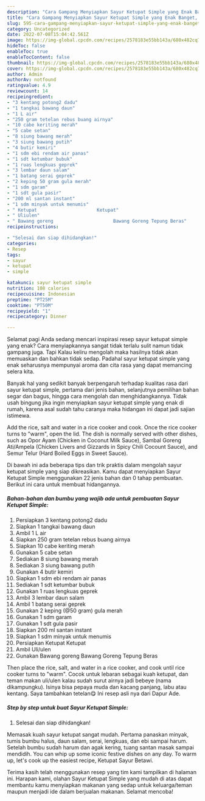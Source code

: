 ```yaml
---
description: "Cara Gampang Menyiapkan Sayur Ketupat Simple yang Enak Banget, Buat Buka Puasa}"
title: "Cara Gampang Menyiapkan Sayur Ketupat Simple yang Enak Banget, Buat Buka Puasa}"
slug: 595-cara-gampang-menyiapkan-sayur-ketupat-simple-yang-enak-banget-buat-buka-puasa
category: Uncategorized
date: 2022-07-08T15:04:42.561Z
image: https://img-global.cpcdn.com/recipes/2578183e55bb143a/680x482cq70/sayur-ketupat-simple-foto-resep-utama.jpg
hideToc: false
enableToc: true
enableTocContent: false
thumbnail: https://img-global.cpcdn.com/recipes/2578183e55bb143a/680x482cq70/sayur-ketupat-simple-foto-resep-utama.jpg
cover: https://img-global.cpcdn.com/recipes/2578183e55bb143a/680x482cq70/sayur-ketupat-simple-foto-resep-utama.jpg
author: Admin
authorAv: notfound
ratingvalue: 4.9
reviewcount: 14
recipeingredient:
- "3 kentang potong2 dadu"
- "1 tangkai bawang daun"
- "1 L air"
- "250 gram tetelan rebus buang airnya"
- "10 cabe keriting merah"
- "5 cabe setan"
- "8 siung bawang merah"
- "3 siung bawang putih"
- "4 butir kemiri"
- "1 sdm ebi rendam air panas"
- "1 sdt ketumbar bubuk"
- "1 ruas lengkuas geprek"
- "3 lembar daun salam"
- "1 batang serai geprek"
- "2 keping 50 gram gula merah"
- "1 sdm garam"
- "1 sdt gula pasir"
- "200 ml santan instant"
- "1 sdm minyak untuk menumis"
- " Ketupat                      Ketupat"
- " Uliulen"
- " Bawang goreng                      Bawang Goreng Tepung Beras"
recipeinstructions:

- "Selesai dan siap dihidangkan!"
categories:
- Resep
tags:
- sayur
- ketupat
- simple

katakunci: sayur ketupat simple 
nutrition: 108 calories
recipecuisine: Indonesian
preptime: "PT25M"
cooktime: "PT50M"
recipeyield: "1"
recipecategory: Dinner

---
```



Selamat pagi Anda sedang mencari inspirasi resep sayur ketupat simple yang enak? Cara menyiapkannya sangat tidak terlalu sulit namun tidak gampang juga. Tapi Kalau keliru mengolah maka hasilnya tidak akan memuaskan dan bahkan tidak sedap. Padahal sayur ketupat simple yang enak seharusnya mempunyai aroma dan cita rasa yang dapat memancing selera kita.


Banyak hal yang sedikit banyak berpengaruh terhadap kualitas rasa dari sayur ketupat simple, pertama dari jenis bahan, selanjutnya pemilihan bahan segar dan bagus, hingga cara mengolah dan menghidangkannya. Tidak usah bingung jika ingin menyiapkan sayur ketupat simple yang enak di rumah, karena asal sudah tahu caranya maka hidangan ini dapat jadi sajian istimewa.

Add the rice, salt and water in a rice cooker and cook. Once the rice cooker turns to &#34;warm&#34;, open the lid. The dish is normally served with other dishes, such as Opor Ayam (Chicken in Coconut Milk Sauce), Sambal Goreng Ati/Ampela (Chicken Livers and Gizzards in Spicy Chili Cocount Sauce), and Semur Telur (Hard Boiled Eggs in Sweet Sauce).


Di bawah ini ada beberapa tips dan trik praktis dalam mengolah sayur ketupat simple yang siap dikreasikan. Kamu dapat menyiapkan Sayur Ketupat Simple menggunakan 22 jenis bahan dan 0 tahap pembuatan. Berikut ini cara untuk membuat hidangannya.

<!--inarticleads1-->

##### Bahan-bahan dan bumbu yang wajib ada untuk pembuatan Sayur Ketupat Simple:

1. Persiapkan 3 kentang potong2 dadu
1. Siapkan 1 tangkai bawang daun
1. Ambil 1 L air
1. Siapkan 250 gram tetelan rebus buang airnya
1. Siapkan 10 cabe keriting merah
1. Gunakan 5 cabe setan
1. Sediakan 8 siung bawang merah
1. Sediakan 3 siung bawang putih
1. Gunakan 4 butir kemiri
1. Siapkan 1 sdm ebi rendam air panas
1. Sediakan 1 sdt ketumbar bubuk
1. Gunakan 1 ruas lengkuas geprek
1. Ambil 3 lembar daun salam
1. Ambil 1 batang serai geprek
1. Gunakan 2 keping (@50 gram) gula merah
1. Gunakan 1 sdm garam
1. Gunakan 1 sdt gula pasir
1. Siapkan 200 ml santan instant
1. Siapkan 1 sdm minyak untuk menumis
1. Persiapkan  Ketupat                      Ketupat
1. Ambil  Uli/ulen
1. Gunakan  Bawang goreng                      Bawang Goreng Tepung Beras


Then place the rice, salt, and water in a rice cooker, and cook until rice cooker turns to &#34;warm&#34;. Cocok untuk lebaran sebagai kuah ketupat, dan teman makan uli/ulen kalau sudah surut airnya jadi bebeye (nama dikampungku). Isinya bisa pepaya muda dan kacang panjang, labu atau kentang. Saya tambahkan tetelan😋 Ini resep asli nya dari Dapur Ade. 

<!--inarticleads2-->

##### Step by step untuk buat Sayur Ketupat Simple:


1. Selesai dan siap dihidangkan!

Memasak kuah sayur ketupat sangat mudah. Pertama panaskan minyak, tumis bumbu halus, daun salam, serai, lengkuas, dan ebi sampai harum. Setelah bumbu sudah harum dan agak kering, tuang santan masak sampai mendidih. You can whip up some iconic festive dishes on any day. To warm up, let&#39;s cook up the easiest recipe, Ketupat Sayur Betawi. 

Terima kasih telah menggunakan resep yang tim kami tampilkan di halaman ini. Harapan kami, olahan Sayur Ketupat Simple yang mudah di atas dapat membantu kamu menyiapkan makanan yang sedap untuk keluarga/teman maupun menjadi ide dalam berjualan makanan. Selamat mencoba!
